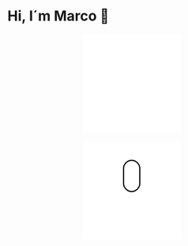 # Hi, I´m Marco 👋




<p align="center">
    <img width="200" height="auto" src="https://raw.githubusercontent.com/4SMarcoPorto/4SMarcoPorto/master/README.assets/spacex-dragon.gif">
</p>


<p align="center">
    <img width="200" height="auto" src="https://raw.githubusercontent.com/4SMarcoPorto/4SMarcoPorto/master/README.assets/scrolldown.gif">
</p>